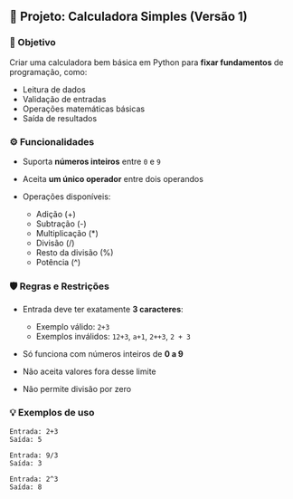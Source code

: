 ## 📌 Projeto: Calculadora Simples (Versão 1)

### 🎯 Objetivo

Criar uma calculadora bem básica em Python para **fixar fundamentos** de programação, como:

* Leitura de dados
* Validação de entradas
* Operações matemáticas básicas
* Saída de resultados

### ⚙️ Funcionalidades

* Suporta **números inteiros** entre `0` e `9`
* Aceita **um único operador** entre dois operandos
* Operações disponíveis:

  * Adição (+)
  * Subtração (-)
  * Multiplicação (\*)
  * Divisão (/)
  * Resto da divisão (%)
  * Potência (^)

### 🛡️ Regras e Restrições

* Entrada deve ter exatamente **3 caracteres**:

  * Exemplo válido: `2+3`
  * Exemplos inválidos: `12+3`, `a+1`, `2++3`, `2 + 3`
* Só funciona com números inteiros de **0 a 9**
* Não aceita valores fora desse limite
* Não permite divisão por zero

### 💡 Exemplos de uso

```
Entrada: 2+3
Saída: 5

Entrada: 9/3
Saída: 3

Entrada: 2^3
Saída: 8
```
